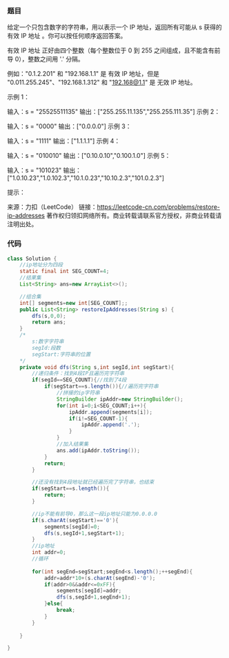 ### 题目

给定一个只包含数字的字符串，用以表示一个 IP 地址，返回所有可能从 s 获得的 有效 IP 地址 。你可以按任何顺序返回答案。

有效 IP 地址 正好由四个整数（每个整数位于 0 到 255 之间组成，且不能含有前导 0），整数之间用 '.' 分隔。

例如："0.1.2.201" 和 "192.168.1.1" 是 有效 IP 地址，但是 "0.011.255.245"、"192.168.1.312" 和 "192.168@1.1" 是 无效 IP 地址。

 

示例 1：

输入：s = "25525511135"
输出：["255.255.11.135","255.255.111.35"]
示例 2：

输入：s = "0000"
输出：["0.0.0.0"]
示例 3：

输入：s = "1111"
输出：["1.1.1.1"]
示例 4：

输入：s = "010010"
输出：["0.10.0.10","0.100.1.0"]
示例 5：

输入：s = "101023"
输出：["1.0.10.23","1.0.102.3","10.1.0.23","10.10.2.3","101.0.2.3"]


提示：

来源：力扣（LeetCode）
链接：https://leetcode-cn.com/problems/restore-ip-addresses
著作权归领扣网络所有。商业转载请联系官方授权，非商业转载请注明出处。

### 代码

```java
class Solution {
    //ip地址分为四段
    static final int SEG_COUNT=4;
    //结果集
    List<String> ans=new ArrayList<>();

    //组合集
    int[] segments=new int[SEG_COUNT];;
    public List<String> restoreIpAddresses(String s) {
        dfs(s,0,0);
        return ans;
    }
    /*
        s:数字字符串
        segId:段数
        segStart:字符串的位置
    */
    private void dfs(String s,int segId,int segStart){
        //递归条件：找到4段IP且遍历完字符串
        if(segId==SEG_COUNT){//找到了4段
            if(segStart==s.length()){//遍历完字符串
                //拼接的ip字符串
                StringBuilder ipAddr=new StringBuilder();
                for(int i=0;i<SEG_COUNT;i++){
                    ipAddr.append(segments[i]);
                    if(i!=SEG_COUNT-1){
                        ipAddr.append('.');
                    }
                }
                //加入结果集
                ans.add(ipAddr.toString());
            }
            return;
        }

        //还没有找到4段地址就已经遍历完了字符串，也结束
        if(segStart==s.length()){
            return;
        }

        //ip不能有前导0，那么这一段ip地址只能为0.0.0.0
        if(s.charAt(segStart)=='0'){
            segments[segId]=0;
            dfs(s,segId+1,segStart+1);
        }
        //ip地址
        int addr=0;
        //循环
        
        for(int segEnd=segStart;segEnd<s.length();++segEnd){
            addr=addr*10+(s.charAt(segEnd)-'0');
            if(addr>0&&addr<=0xFF){
                segments[segId]=addr;
                dfs(s,segId+1,segEnd+1);
            }else{
                break;
            }
        }
   
    }

}
```

